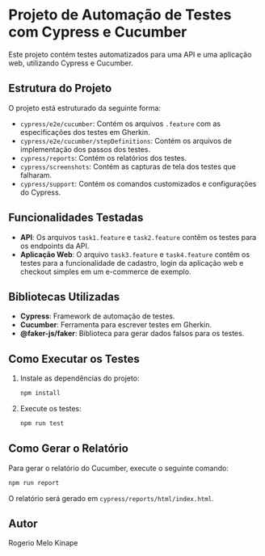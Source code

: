 
# Projeto de Automação de Testes com Cypress e Cucumber

Este projeto contém testes automatizados para uma API e uma aplicação web, utilizando Cypress e Cucumber.

## Estrutura do Projeto

O projeto está estruturado da seguinte forma:

- `cypress/e2e/cucumber`: Contém os arquivos `.feature` com as especificações dos testes em Gherkin.
- `cypress/e2e/cucumber/stepDefinitions`: Contém os arquivos de implementação dos passos dos testes.
- `cypress/reports`: Contém os relatórios dos testes.
- `cypress/screenshots`: Contém as capturas de tela dos testes que falharam.
- `cypress/support`: Contém os comandos customizados e configurações do Cypress.

## Funcionalidades Testadas

- **API**: Os arquivos `task1.feature` e `task2.feature` contêm os testes para os endpoints da API.
- **Aplicação Web**: O arquivo `task3.feature` e `task4.feature` contêm os testes para a funcionalidade de cadastro, login da aplicação web e checkout simples em um e-commerce de exemplo.

## Bibliotecas Utilizadas

- **Cypress**: Framework de automação de testes.
- **Cucumber**: Ferramenta para escrever testes em Gherkin.
- **@faker-js/faker**: Biblioteca para gerar dados falsos para os testes.

## Como Executar os Testes

1. Instale as dependências do projeto:

   ```bash
   npm install
   ```

2. Execute os testes:

   ```bash
   npm run test
   ```

## Como Gerar o Relatório

Para gerar o relatório do Cucumber, execute o seguinte comando:

```bash
npm run report
```

O relatório será gerado em `cypress/reports/html/index.html`.

## Autor

Rogerio Melo Kinape
